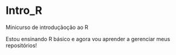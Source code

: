 # Intro_R
 Minicurso de introduçãoção ao R

Estou ensinando R básico e agora vou aprender a gerenciar meus repositórios!
